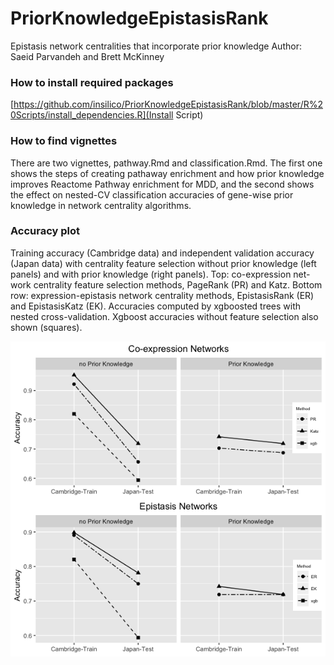 # PriorKnowledgeEpistasisRank
Epistasis network centralities that incorporate prior knowledge
Author: Saeid Parvandeh and Brett McKinney

### How to install required packages
[https://github.com/insilico/PriorKnowledgeEpistasisRank/blob/master/R%20Scripts/install_dependencies.R](Install Script)
    
### How to find vignettes
There are two vignettes, pathway.Rmd and classification.Rmd. The first one shows the steps of creating pathaway enrichment and how prior knowledge improves Reactome Pathway enrichment for MDD, and the second shows the effect on nested-CV classification accuracies of gene-wise prior knowledge in network centrality algorithms. 

### Accuracy plot
Training accuracy (Cambridge data) and independent validation accuracy (Japan data) with centrality feature selection without prior knowledge (left panels) and with prior knowledge (right panels). Top: co-expression net-work centrality feature selection methods, PageRank (PR) and Katz. Bottom row: expression-epistasis network centrality methods, EpistasisRank (ER) and EpistasisKatz (EK). Accuracies computed by xgboosted trees with nested cross-validation. Xgboost accuracies without feature selection also shown (squares).

![Accuracy plots](Acc_original_plot.png)
